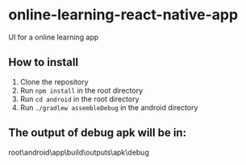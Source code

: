 # online-learning-react-native-app
UI for a online learning app

## How to install

1. Clone the repository
2. Run `npm install` in the root directory
3. Run `cd android` in the root directory
4. Run `./gradlew assembleDebug` in the android directory

## The output of debug apk will be in:
root\android\app\build\outputs\apk\debug
